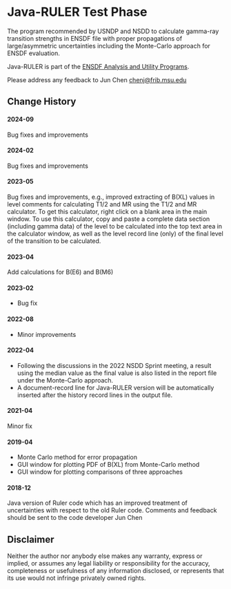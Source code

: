 # Java-RULER Test Phase
The program recommended by USNDP and NSDD to calculate gamma-ray transition strengths in ENSDF file with proper propagations of large/asymmetric uncertainties including the Monte-Carlo approach for ENSDF evaluation.

Java-RULER is part of the [ENSDF Analysis and Utility Programs](https://nds.iaea.org/public/ensdf_pgm/).

Please address any feedback to Jun Chen chenj@frib.msu.edu

## Change History

#### 2024-09
Bug fixes and improvements

#### 2024-02
Bug fixes and improvements

#### 2023-05
Bug fixes and improvements, e.g., improved extracting of B(XL) values in level comments for calculating T1/2 and MR using the T1/2 and MR calculator. To get this calculator, right click on a blank area in the main window. To use this calculator, copy and paste a complete data section (including gamma data) of the level to be calculated into the top text area in the calculator window, as well as the level record line (only) of the final level of the transition to be calculated. 

#### 2023-04
Add calculations for B(E6) and B(M6)

#### 2023-02
-	Bug fix

#### 2022-08
-	Minor improvements

#### 2022-04
-	Following the discussions in the 2022 NSDD Sprint meeting, a result using the median value as the final value is also listed in the report file under the Monte-Carlo approach.  
-	A document-record line for Java-RULER version will be automatically inserted after the history record lines in the output file.

#### 2021-04
Minor fix 

#### 2019-04 
- Monte Carlo method for error propagation
- GUI window for plotting PDF of B(XL) from Monte-Carlo method
- GUI window for plotting comparisons of three approaches

#### 2018-12
Java version of Ruler code which has an improved treatment of uncertainties with respect to the old Ruler code. 
Comments and feedback should be sent to the code developer Jun Chen

## Disclaimer

Neither the author nor anybody else makes any warranty, express or implied, or assumes any legal liability or responsibility for the accuracy, completeness or usefulness of any information disclosed, or represents that its use would not infringe privately owned rights.
